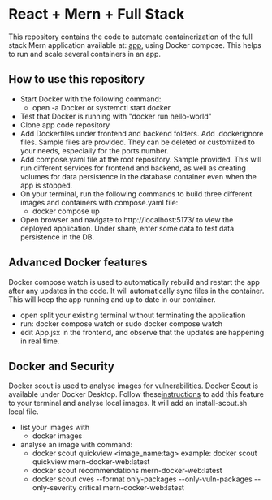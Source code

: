 # React + Mern + Full Stack

This repository contains the code to automate containerization of the full stack Mern application available at: [app](https://github.com/adrianhajdin/docker-course/tree/main/starter_mern-docker), using Docker compose. This helps to run and scale several containers in an app.

## How to use this repository

- Start Docker with the following command:
  * open -a Docker or systemctl start docker 
- Test that Docker is running with "docker run hello-world"
- Clone app code repository
- Add Dockerfiles under frontend and backend folders. Add .dockerignore files. Sample files are provided. They can be deleted or customized to your needs, especially for the ports number. 
- Add compose.yaml file at the root repository. Sample provided. This will run different services for frontend and backend, as well as creating volumes for data persistence in the database container even when the app is stopped.
- On your terminal, run the following commands to build three different images and containers with compose.yaml file:
  * docker compose up 
- Open browser and navigate to http://localhost:5173/ to view the deployed application. Under share, enter some data to test data persistence in the DB. 

## Advanced Docker features

Docker compose watch is used to automatically rebuild and restart the app after any updates in the code. It will automatically sync files in the container. 
This will keep the app running and up to date in our container.
- open split your existing terminal without terminating the application
- run: docker compose watch or sudo docker compose watch
- edit App.jsx in the frontend, and observe that the updates are happening in real time.

## Docker and Security

Docker scout is used to analyse images for vulnerabilities. Docker Scout is available under Docker Desktop. Follow these[instructions](https://docs.docker.com/scout/image-analysis/) to add this feature to your terminal and analyse local images. It will add an install-scout.sh local file.
- list your images with 
  * docker images
- analyse an image with command:
  * docker scout quickview <image_name:tag> example: docker scout quickview mern-docker-web:latest 
  * docker scout recommendations mern-docker-web:latest
  * docker scout cves --format only-packages --only-vuln-packages --only-severity critical mern-docker-web:latest